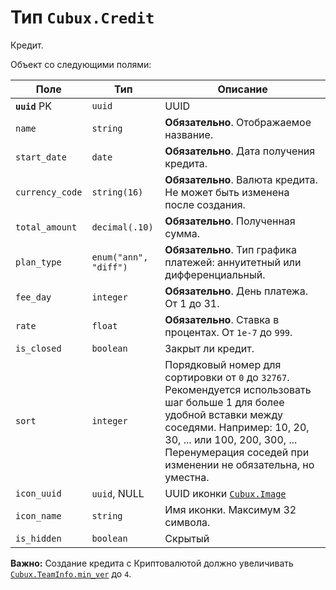 Тип `Cubux.Credit`
==================

Кредит.

Объект со следующими полями:

Поле | Тип | Описание
---- | --- | --------
**`uuid`** PK   | `uuid`      | UUID
`name`          | `string`    | **Обязательно**. Отображаемое название.
`start_date`    | `date`      | **Обязательно**. Дата получения кредита.
`currency_code` | `string(16)` | **Обязательно**. Валюта кредита. Не может быть изменена после создания.
`total_amount`  | `decimal(.10)` | **Обязательно**. Полученная сумма.
`plan_type` | `enum("ann", "diff")` | **Обязательно**. Тип графика платежей: аннуитетный или дифференциальный.
`fee_day`       | `integer`   | **Обязательно**. День платежа. От 1 до 31.
`rate`          | `float`     | **Обязательно**. Ставка в процентах. От `1e-7` до `999`.
`is_closed`     | `boolean`   | Закрыт ли кредит.
`sort`          | `integer`   | Порядковый номер для сортировки от `0` до `32767`. Рекомендуется использовать шаг больше 1 для более удобной вставки между соседями. Например: 10, 20, 30, ... или 100, 200, 300, ... Перенумерация соседей при изменении не обязательна, но уместна.
`icon_uuid`    | `uuid`, NULL | UUID иконки [`Cubux.Image`][Cubux.Image]
`icon_name`     | `string`    | Имя иконки. Максимум 32 символа.
`is_hidden`     | `boolean`   | Скрытый

**Важно:** Создание кредита с Криптовалютой должно увеличивать
[`Cubux.TeamInfo.min_ver`][Cubux.TeamInfo.min_ver] до `4`.


[Cubux.Image]: image.md
[Cubux.TeamInfo.min_ver]: info.md#min_ver
